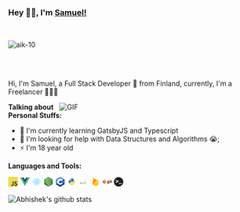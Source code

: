 ### Hey 👋🏽, I'm [Samuel!](https://lentokone.online) 

<br/>
<p align="left"><img src="https://komarev.com/ghpvc/?username=AIK-10" alt="aik-10" /></p>
<br/>

<br />

Hi, I'm Samuel, a Full Stack Developer 🚀 from Finland, currently, I'm a️ Freelancer 👨🏽‍💻

 <img align="right" width="400px" alt="GIF" src="https://media1.giphy.com/media/lTRuG1F4VZ3LHMpXY2/giphy.gif?cid=ecf05e47qljxxdazaqj2y3kcliuuf20x7w1tep1fwxvaz8rg&rid=giphy.gif" />
  
**Talking about Personal Stuffs:**

- 🌱 I'm currently learning GatsbyJS and Typescript
- 🤔 I'm looking for help with Data Structures and Algorithms 😭;
- ⚡ I'm 18 year old

**Languages and Tools:**  

<code><img height="20" src="https://raw.githubusercontent.com/github/explore/80688e429a7d4ef2fca1e82350fe8e3517d3494d/topics/javascript/javascript.png"></code>
<code><img height="20" src="https://raw.githubusercontent.com/github/explore/80688e429a7d4ef2fca1e82350fe8e3517d3494d/topics/vue/vue.png"></code>
<code><img height="20" src="https://raw.githubusercontent.com/github/explore/80688e429a7d4ef2fca1e82350fe8e3517d3494d/topics/react/react.png"></code>
<code><img height="20" src="https://raw.githubusercontent.com/github/explore/80688e429a7d4ef2fca1e82350fe8e3517d3494d/topics/nodejs/nodejs.png"></code>
<code><img height="20" src="https://raw.githubusercontent.com/github/explore/80688e429a7d4ef2fca1e82350fe8e3517d3494d/topics/cpp/cpp.png"></code>
<code><img height="20" src="https://raw.githubusercontent.com/github/explore/80688e429a7d4ef2fca1e82350fe8e3517d3494d/topics/python/python.png"></code>
<code><img height="20" src="https://raw.githubusercontent.com/github/explore/80688e429a7d4ef2fca1e82350fe8e3517d3494d/topics/mysql/mysql.png"></code>
<code><img height="20" src="https://raw.githubusercontent.com/github/explore/80688e429a7d4ef2fca1e82350fe8e3517d3494d/topics/firebase/firebase.png"></code>
<code><img height="20" src="https://raw.githubusercontent.com/github/explore/80688e429a7d4ef2fca1e82350fe8e3517d3494d/topics/git/git.png"></code>
<code><img height="20" src="https://raw.githubusercontent.com/github/explore/80688e429a7d4ef2fca1e82350fe8e3517d3494d/topics/terminal/terminal.png"></code>


![Abhishek's github stats](https://github-readme-stats.vercel.app/api?username=aik-10&show_icons=true&hide_border=true)


